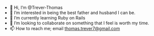 - 👋 Hi, I’m @Trever-Thomas
- 👀 I’m interested in being the best father and husband I can be.
- 🌱 I’m currently learning Ruby on Rails
- 💞️ I’m looking to collaborate on something that I feel is worth my time.
- 📫 How to reach me; email thomas.trever7@gmail.com


